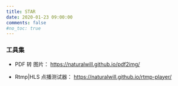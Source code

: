 ```yaml
---
title: STAR
date: 2020-01-23 09:00:00
comments: false
#no_toc: true
---
```



### 工具集

- PDF 转 图片：  https://naturalwill.github.io/pdf2img/

- Rtmp|HLS 点播测试器： https://naturalwill.github.io/rtmp-player/